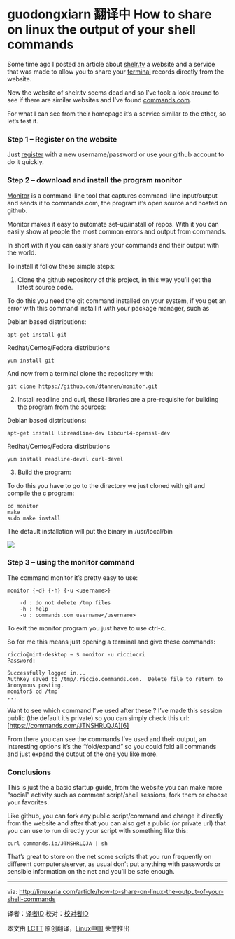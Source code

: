 guodongxiarn 翻译中
How to share on linux the output of your shell commands
================================================================================
Some time ago I posted an article about [shelr.tv][1] a website and a service that was made to allow you to share your [terminal][2] records directly from the website.

Now the website of shelr.tv seems dead and so I’ve took a look around to see if there are similar websites and I’ve found [commands.com][3].

For what I can see from their homepage it’s a service similar to the other, so let’s test it.

### Step 1 – Register on the website ###

Just [register][4] with a new username/password or use your github account to do it quickly.

### Step 2 – download and install the program monitor ###

[Monitor][5] is a command-line tool that captures command-line input/output and sends it to commands.com, the program it’s open source and hosted on github.

Monitor makes it easy to automate set-up/install of repos. With it you can easily show at people the most common errors and output from commands.

In short with it you can easily share your commands and their output with the world.

To install it follow these simple steps:

1) Clone the github repository of this project, in this way you’ll get the latest source code.

To do this you need the git command installed on your system, if you get an error with this command install it with your package manager, such as

Debian based distributions:

    apt-get install git

Redhat/Centos/Fedora distributions

    yum install git

And now from a terminal clone the repository with:

    git clone https://github.com/dtannen/monitor.git

2) Install readline and curl, these libraries are a pre-requisite for building the program from the sources:

Debian based distributions:

    apt-get install libreadline-dev libcurl4-openssl-dev

Redhat/Centos/Fedora distributions

    yum install readline-devel curl-devel

3) Build the program:

To do this you have to go to the directory we just cloned with git and compile the c program:

    cd monitor
    make
    sudo make install

The default installation will put the binary in /usr/local/bin

![](http://cdn.linuxaria.com/wp-content/uploads/2014/08/commands.png)

### Step 3 – using the monitor command ###

The command monitor it’s pretty easy to use:

    monitor {-d} {-h} {-u <username>}
     
        -d : do not delete /tmp files
        -h : help
        -u : commands.com username</username>

To exit the monitor program you just have to use ctrl-c.

So for me this means just opening a terminal and give these commands:

    riccio@mint-desktop ~ $ monitor -u ricciocri
    Password: 
     
    Successfully logged in...
    AuthKey saved to /tmp/.riccio.commands.com.  Delete file to return to Anonymous posting.
    monitor$ cd /tmp
    ...

Want to see which command I’ve used after these ?
I’ve made this session public (the default it’s private) so you can simply check this url: [https://commands.com/JTNSHRLQJA][6]

From there you can see the commands I’ve used and their output, an interesting options it’s the “fold/expand” so you could fold all commands and just expand the output of the one you like more.

### Conclusions ###

This is just the a basic startup guide, from the website you can make more “social” activity such as comment script/shell sessions, fork them or choose your favorites.

Like github, you can fork any public script/command and change it directly from the website and after that you can also get a public (or private url) that you can use to run directly your script with something like this:

    curl commands.io/JTNSHRLQJA | sh

That’s great to store on the net some scripts that you run frequently on different computers/server, as usual don’t put anything with passwords or sensible information on the net and you’ll be safe enough.

--------------------------------------------------------------------------------

via: http://linuxaria.com/article/how-to-share-on-linux-the-output-of-your-shell-commands

译者：[译者ID](https://github.com/译者ID)
校对：[校对者ID](https://github.com/校对者ID)

本文由 [LCTT](https://github.com/LCTT/TranslateProject) 原创翻译，[Linux中国](http://linux.cn/) 荣誉推出

[1]:http://linuxaria.com/recensioni/shelr-broadcast-your-linux-shell-on-the-net
[2]:http://linuxaria.com/tag/shell
[3]:https://commands.com/
[4]:https://commands.com/Register/Index
[5]:https://github.com/dtannen/monitor
[6]:https://commands.com/JTNSHRLQJA
